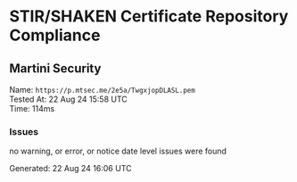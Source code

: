 # STIR/SHAKEN Certificate Repository Compliance

## Martini Security

Name: `https://p.mtsec.me/2e5a/TwgxjopDLASL.pem`\
Tested At: 22 Aug 24 15:58 UTC\
Time: 114ms

### Issues

no warning, or error, or notice date level issues were found

Generated: 22 Aug 24 16:06 UTC